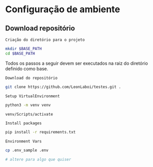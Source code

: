 # Configuração de ambiente

## Download repositório


`Criação do diretório para o projeto`
```sh
mkdir $BASE_PATH 
cd $BASE_PATH 
```

Todos os passos a seguir devem ser executados na raiz do diretório definido como base.

`Download do repositório`
```sh
git clone https://github.com/LeonLaboi/testes.git .
```

`Setup VirtualEnvironment`
```sh
python3 -m venv venv

venv/Scripts/activate
```

`Install packages`
```sh
pip install -r requirements.txt
```

`Environment Vars`
```sh
cp .env_sample .env

# altere para algo que quiser
```